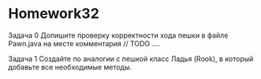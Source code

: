 # Homework32
Задача 0
Допишите проверку корректности хода пешки в файле Pawn.java на месте комментария // TODO ....

Задача 1
Создайте по аналогии с пешкой класс Ладья (Rook), в который добавьте все необходимые методы.

